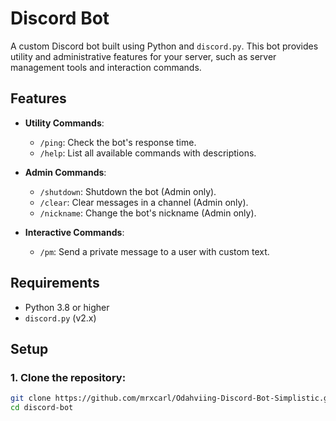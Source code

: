 # Discord Bot

A custom Discord bot built using Python and `discord.py`. This bot provides utility and administrative features for your server, such as server management tools and interaction commands.

## Features

- **Utility Commands**:
  - `/ping`: Check the bot's response time.
  - `/help`: List all available commands with descriptions.

- **Admin Commands**:
  - `/shutdown`: Shutdown the bot (Admin only).
  - `/clear`: Clear messages in a channel (Admin only).
  - `/nickname`: Change the bot's nickname (Admin only).

- **Interactive Commands**:
  - `/pm`: Send a private message to a user with custom text.

## Requirements

- Python 3.8 or higher
- `discord.py` (v2.x)

## Setup

### 1. Clone the repository:

```bash
git clone https://github.com/mrxcarl/Odahviing-Discord-Bot-Simplistic.git
cd discord-bot
